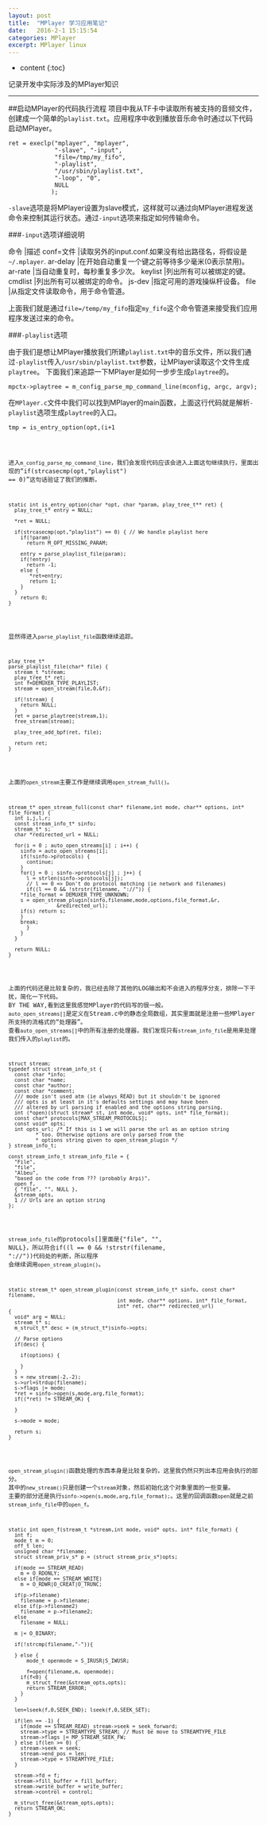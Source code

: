 ```yaml
---
layout: post
title:  "MPlayer 学习应用笔记"
date:   2016-2-1 15:15:54
categories: MPlayer
excerpt: MPlayer linux
---
```


* content
{:toc}

记录开发中实际涉及的MPlayer知识

---

##启动MPlayer的代码执行流程
项目中我从TF卡中读取所有被支持的音频文件，创建成一个简单的`playlist.txt`。应用程序中收到播放音乐命令时通过以下代码启动MPlayer。
<pre><code>ret = execlp("mplayer", "mplayer",
			 "-slave", "-input",
			 "file=/tmp/my_fifo",
			 "-playlist",
			 "/usr/sbin/playlist.txt",
			 "-loop", "0",
			 NULL
			);
</code></pre>

`-slave`选项是将MPlayer设置为slave模式，这样就可以通过向MPlayer进程发送命令来控制其运行状态。通过`-input`选项来指定如何传输命令。

###`-input`选项详细说明

命令			|描述
conf=文件		|读取另外的input.conf.如果没有给出路径名，将假设是`~/.mplayer`.
ar-delay		|在开始自动重复一个键之前等待多少毫米(0表示禁用)。
ar-rate			|当自动重复时，每秒重复多少次。
keylist			|列出所有可以被绑定的键。
cmdlist			|列出所有可以被绑定的命令。
js-dev			|指定可用的游戏操纵杆设备。
file			|从指定文件读取命令，用于命令管道。

上面我们就是通过`file=/temp/my_fifo`指定`my_fifo`这个命令管道来接受我们应用程序发送过来的命令。

###`-playlist`选项

由于我们是想让MPlayer播放我们所建`playlist.txt`中的音乐文件，所以我们通过`-playlist`传入`/usr/sbin/playlist.txt`参数，让MPlayer读取这个文件生成`playtree`。
下面我们来追踪一下MPlayer是如何一步步生成`playtree`的。
<pre><code>mpctx->playtree = m_config_parse_mp_command_line(mconfig, argc, argv);
</code></pre>
在`MPlayer.c`文件中我们可以找到MPlayer的main函数，上面这行代码就是解析`-playlist`选项生成`playtree`的入口。
<pre><code>tmp = is_entry_option(opt,(i+1<argc) ? argv[i + 1] : NULL,&entry);
</code></pre>
进入`m_config_parse_mp_command_line`，我们会发现代码应该会进入上面这句继续执行，里面出现的“if(strcasecmp(opt,"playlist") == 0)”这句话验证了我们的推断。
<pre><code>static int is_entry_option(char *opt, char *param, play_tree_t** ret) {
  play_tree_t* entry = NULL;

  *ret = NULL;

  if(strcasecmp(opt,"playlist") == 0) { // We handle playlist here
    if(!param)
      return M_OPT_MISSING_PARAM;

    entry = parse_playlist_file(param);
    if(!entry)
      return -1;
    else {
       *ret=entry;
       return 1;
    }
  }
    return 0;
}
</code></pre>

显然得进入`parse_playlist_file`函数继续追踪。
<pre><code>play_tree_t*
parse_playlist_file(char* file) {
  stream_t *stream;
  play_tree_t* ret;
  int f=DEMUXER_TYPE_PLAYLIST;
  stream = open_stream(file,0,&f);

  if(!stream) {
    return NULL;
  }
  ret = parse_playtree(stream,1);
  free_stream(stream);

  play_tree_add_bpf(ret, file);

  return ret;
}
</code></pre>
上面的`open_stream`主要工作是继续调用`open_stream_full()`。
<pre><code>stream_t* open_stream_full(const char* filename,int mode, char** options, int* file_format) {
  int i,j,l,r;
  const stream_info_t* sinfo;
  stream_t* s;
  char *redirected_url = NULL;

  for(i = 0 ; auto_open_streams[i] ; i++) {
    sinfo = auto_open_streams[i];
    if(!sinfo->protocols) {
      continue;
    }
    for(j = 0 ; sinfo->protocols[j] ; j++) {
      l = strlen(sinfo->protocols[j]);
      // l == 0 => Don't do protocol matching (ie network and filenames)
      if((l == 0 && !strstr(filename, "://")) {
	*file_format = DEMUXER_TYPE_UNKNOWN;
	s = open_stream_plugin(sinfo,filename,mode,options,file_format,&r,
				&redirected_url);
	if(s) return s;
	}
	break;
      }
    }
  }

  return NULL;
}
</code></pre>
上面的代码还是比较复杂的，我已经去除了其他的LOG输出和不会进入的程序分支，排除一下干扰，简化一下代码。
BY THE WAY,看到这里我感觉MPlayer的代码写的很一般。
`auto_open_streams[]`是定义在Stream.c中的静态全局数组，其实里面就是注册一些MPlayer所支持的流格式的“处理器”。
查看`auto_open_streams[]`中的所有注册的处理器，我们发现只有`stream_info_file`是用来处理我们传入的`playlist`的。
<pre><code>struct stream;
typedef struct stream_info_st {
  const char *info;
  const char *name;
  const char *author;
  const char *comment;
  /// mode isn't used atm (ie always READ) but it shouldn't be ignored
  /// opts is at least in it's defaults settings and may have been
  /// altered by url parsing if enabled and the options string parsing.
  int (*open)(struct stream* st, int mode, void* opts, int* file_format);
  const char* protocols[MAX_STREAM_PROTOCOLS];
  const void* opts;
  int opts_url; /* If this is 1 we will parse the url as an option string
		 * too. Otherwise options are only parsed from the
		 * options string given to open_stream_plugin */
} stream_info_t;

const stream_info_t stream_info_file = {
  "File",
  "file",
  "Albeu",
  "based on the code from ??? (probably Arpi)",
  open_f,
  { "file", "", NULL },
  &stream_opts,
  1 // Urls are an option string
};
</code></pre>
`stream_info_file`的protocols[]里面是{"file", "", NULL}，所以符合if((l == 0 && !strstr(filename, "://"))代码处的判断，所以程序
会继续调用`open_stream_plugin()`。
<pre><code>static stream_t* open_stream_plugin(const stream_info_t* sinfo, const char* filename,
                                    int mode, char** options, int* file_format,
                                    int* ret, char** redirected_url)
{
  void* arg = NULL;
  stream_t* s;
  m_struct_t* desc = (m_struct_t*)sinfo->opts;

  // Parse options
  if(desc) {
   
    if(options) {

    }
  }
  s = new_stream(-2,-2);
  s->url=strdup(filename);
  s->flags |= mode;
  *ret = sinfo->open(s,mode,arg,file_format);
  if((*ret) != STREAM_OK) {

  }

  s->mode = mode;

  return s;
}
</code></pre>
`open_stream_plugin()`函数处理的东西本身是比较复杂的，这里我仍然只列出本应用会执行的部分。
其中的`new_stream()`只是创建一个`stream`对象，然后初始化这个对象里面的一些变量。
主要的部分还是执行`sinfo->open(s,mode,arg,file_format);`。这里的回调函数`open`就是之前`stream_info_file`中的`open_f`。
<pre><code>static int open_f(stream_t *stream,int mode, void* opts, int* file_format) {
  int f;
  mode_t m = 0;
  off_t len;
  unsigned char *filename;
  struct stream_priv_s* p = (struct stream_priv_s*)opts;

  if(mode == STREAM_READ)
    m = O_RDONLY;
  else if(mode == STREAM_WRITE)
    m = O_RDWR|O_CREAT|O_TRUNC;

  if(p->filename)
    filename = p->filename;
  else if(p->filename2)
    filename = p->filename2;
  else
    filename = NULL;

  m |= O_BINARY;

  if(!strcmp(filename,"-")){

  } else {
      mode_t openmode = S_IRUSR|S_IWUSR;

      f=open(filename,m, openmode);
    if(f<0) {
      m_struct_free(&stream_opts,opts);
      return STREAM_ERROR;
    }
  }

  len=lseek(f,0,SEEK_END); lseek(f,0,SEEK_SET);

  if(len == -1) {
    if(mode == STREAM_READ) stream->seek = seek_forward;
    stream->type = STREAMTYPE_STREAM; // Must be move to STREAMTYPE_FILE
    stream->flags |= MP_STREAM_SEEK_FW;
  } else if(len >= 0) {
    stream->seek = seek;
    stream->end_pos = len;
    stream->type = STREAMTYPE_FILE;
  }

  stream->fd = f;
  stream->fill_buffer = fill_buffer;
  stream->write_buffer = write_buffer;
  stream->control = control;

  m_struct_free(&stream_opts,opts);
  return STREAM_OK;
}
</code></pre>











